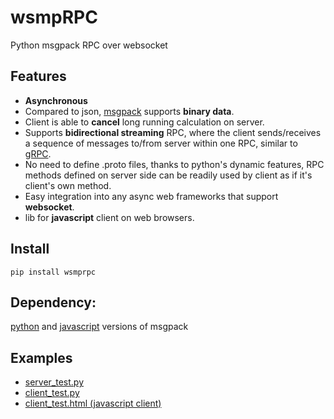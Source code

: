 # wsmpRPC

Python msgpack RPC over websocket

## Features

* **Asynchronous**
* Compared to json, [msgpack](https://msgpack.org/) supports **binary data**.
* Client is able to **cancel** long running calculation on server.
* Supports **bidirectional streaming** RPC, where the client sends/receives a sequence of messages to/from server within one RPC, similar to [gRPC](https://grpc.io/docs/tutorials/basic/python/).
* No need to define .proto files, thanks to python's dynamic features, RPC methods defined on server side can be readily used by client as if it's client's own method.
* Easy integration into any async web frameworks that support **websocket**.
* lib for **javascript** client on web browsers.

## Install

`pip install wsmprpc`

## Dependency:
[python](https://msgpack.org/) and [javascript](https://github.com/ygoe/msgpack.js) versions of msgpack 

## Examples
* [server_test.py](https://github.com/hyansuper/wsmprpc/blob/master/examples/server_test.py)
* [client_test.py](https://github.com/hyansuper/wsmprpc/blob/master/examples/client_test.py)
* [client_test.html (javascript client)](https://github.com/hyansuper/wsmprpc/blob/master/js/client_test.html)